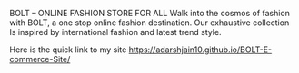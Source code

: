 BOLT – ONLINE FASHION STORE FOR ALL Walk into the cosmos of fashion with BOLT, a one stop online fashion destination. Our exhaustive collection Is inspired by international fashion and latest trend style.

Here is the quick link to my site https://adarshjain10.github.io/BOLT-E-commerce-Site/
